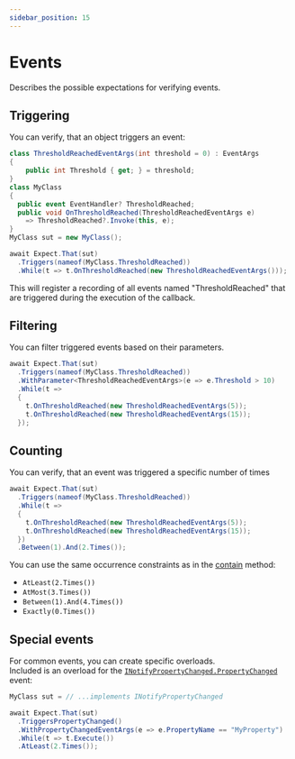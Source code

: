 ```yaml
---
sidebar_position: 15
---
```


# Events

Describes the possible expectations for verifying events.


## Triggering

You can verify, that an object triggers an event:
```csharp
class ThresholdReachedEventArgs(int threshold = 0) : EventArgs
{
    public int Threshold { get; } = threshold;
}
class MyClass
{
  public event EventHandler? ThresholdReached;
  public void OnThresholdReached(ThresholdReachedEventArgs e)
    => ThresholdReached?.Invoke(this, e);
}
MyClass sut = new MyClass();

await Expect.That(sut)
  .Triggers(nameof(MyClass.ThresholdReached))
  .While(t => t.OnThresholdReached(new ThresholdReachedEventArgs()));
```

This will register a recording of all events named "ThresholdReached" that are triggered during the execution of the callback.


## Filtering

You can filter triggered events based on their parameters.
```csharp
await Expect.That(sut)
  .Triggers(nameof(MyClass.ThresholdReached))
  .WithParameter<ThresholdReachedEventArgs>(e => e.Threshold > 10)
  .While(t =>
  {
    t.OnThresholdReached(new ThresholdReachedEventArgs(5));
    t.OnThresholdReached(new ThresholdReachedEventArgs(15));
  });
```

## Counting

You can verify, that an event was triggered a specific number of times
```csharp
await Expect.That(sut)
  .Triggers(nameof(MyClass.ThresholdReached))
  .While(t =>
  {
    t.OnThresholdReached(new ThresholdReachedEventArgs(5));
    t.OnThresholdReached(new ThresholdReachedEventArgs(15));
  })
  .Between(1).And(2.Times());
```
You can use the same occurrence constraints as in the [contain](/docs/expectations/collections#contain) method:
- `AtLeast(2.Times())`
- `AtMost(3.Times())`
- `Between(1).And(4.Times())`
- `Exactly(0.Times())`


## Special events

For common events, you can create specific overloads.  
Included is an overload for the [`INotifyPropertyChanged.PropertyChanged`](https://learn.microsoft.com/en-us/dotnet/api/system.componentmodel.inotifypropertychanged.propertychanged) event:
```csharp
MyClass sut = // ...implements INotifyPropertyChanged

await Expect.That(sut)
  .TriggersPropertyChanged()
  .WithPropertyChangedEventArgs(e => e.PropertyName == "MyProperty")
  .While(t => t.Execute())
  .AtLeast(2.Times());
```
